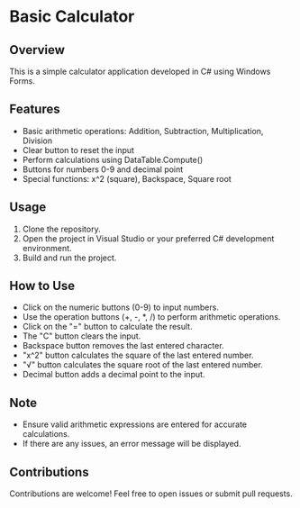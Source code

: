 # Basic Calculator

## Overview

This is a simple calculator application developed in C# using Windows Forms.

## Features

- Basic arithmetic operations: Addition, Subtraction, Multiplication, Division
- Clear button to reset the input
- Perform calculations using DataTable.Compute()
- Buttons for numbers 0-9 and decimal point
- Special functions: x^2 (square), Backspace, Square root

## Usage

1. Clone the repository.
2. Open the project in Visual Studio or your preferred C# development environment.
3. Build and run the project.

## How to Use

- Click on the numeric buttons (0-9) to input numbers.
- Use the operation buttons (+, -, *, /) to perform arithmetic operations.
- Click on the "=" button to calculate the result.
- The "C" button clears the input.
- Backspace button removes the last entered character.
- "x^2" button calculates the square of the last entered number.
- "√" button calculates the square root of the last entered number.
- Decimal button adds a decimal point to the input.

## Note

- Ensure valid arithmetic expressions are entered for accurate calculations.
- If there are any issues, an error message will be displayed.

## Contributions

Contributions are welcome! Feel free to open issues or submit pull requests.
